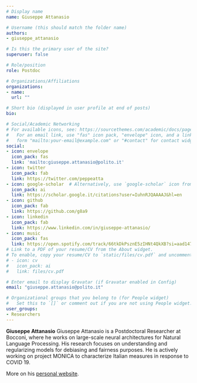 ```yaml
---
# Display name
name: Giuseppe Attanasio

# Username (this should match the folder name)
authors:
- giuseppe_attanasio

# Is this the primary user of the site?
superuser: false

# Role/position
role: Postdoc

# Organizations/Affiliations
organizations:
- name:
  url: ""

# Short bio (displayed in user profile at end of posts)
bio: 

# Social/Academic Networking
# For available icons, see: https://sourcethemes.com/academic/docs/page-builder/#icons
#   For an email link, use "fas" icon pack, "envelope" icon, and a link in the
#   form "mailto:your-email@example.com" or "#contact" for contact widget.
social:
- icon: envelope
  icon_pack: fas
  link: 'mailto:giuseppe.attanasio@polito.it'
- icon: twitter
  icon_pack: fab
  link: https://twitter.com/peppeatta
- icon: google-scholar  # Alternatively, use `google-scholar` icon from `ai` icon pack
  icon_pack: ai
  link: https://scholar.google.it/citations?user=IuhnRJQAAAAJ&hl=en
- icon: github
  icon_pack: fab
  link: https://github.com/g8a9
- icon: linkedin
  icon_pack: fab
  link: https://www.linkedin.com/in/giuseppe-attanasio/
- icon: music
  icon_pack: fas
  link: https://open.spotify.com/track/66tkDkPsznE5zIHNt4QkXB?si=aad147ee54044638
# Link to a PDF of your resume/CV from the About widget.
# To enable, copy your resume/CV to `static/files/cv.pdf` and uncomment the lines below.
# - icon: cv
#   icon_pack: ai
#   link: files/cv.pdf

# Enter email to display Gravatar (if Gravatar enabled in Config)
email: "giuseppe.attanasio@polito.it"

# Organizational groups that you belong to (for People widget)
#   Set this to `[]` or comment out if you are not using People widget.
user_groups:
- Researchers
---
```


**Giuseppe Attanasio** Giuseppe Attanasio is a Postdoctoral Researcher at Bocconi, where he works on large-scale neural architectures for Natural Language Processing. His research focuses on understanding and regularizing models for debiasing and fairness purposes.
He is actively working on project MONICA to characterize Italian measures in response to COVID 19.

More on his [personal website](https://gattanasio.cc).
